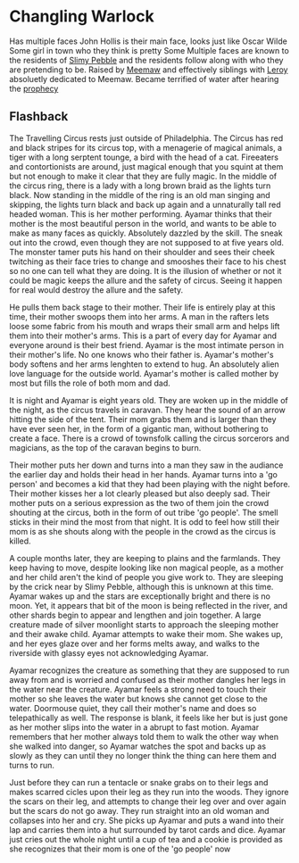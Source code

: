 # Changling Warlock 

Has multiple faces 
	John Hollis is their main face, looks just like Oscar Wilde
	Some girl in town who they think is pretty
	Some
Multiple faces are known to the residents of [Slimy Pebble](SlimyPebble) and the residents follow along with who they are pretending to be. Raised by [Meemaw](Meemaw) and effectively siblings with [Leroy](LeroyJenkins) absoluetly dedicated to Meemaw. Became terrified of water after hearing the [prophecy](ProphecyofMeemaw.md) 

## Flashback

The Travelling Circus rests just outside of Philadelphia. The Circus has red and black stripes for its circus top, with a menagerie of magical animals, a tiger with a long serptent tounge, a bird with the head of a cat. Fireeaters and contortionists are around, just magical enough that you squint at them but not enough to make it clear that they are fully magic. In the middle of the circus ring, there is a lady with a long brown braid as the lights turn black. Now standing in the middle of the ring is an old man singing and skipping, the lights turn black and back up again and a unnaturally tall red headed woman. This is her mother performing. Ayamar thinks that their mother is the most beautiful person in the world, and wants to be able to make as many faces as quickly. Absolutely dazzled by the skill. The sneak out into the crowd, even though they are not supposed to at five years old. The monster tamer puts his hand on their shoulder and sees their cheek twitching as their face tries to change and smooshes their face to his chest so no one can tell what they are doing. It is the illusion of whether or not it could be magic keeps the allure and the safety of circus. Seeing it happen for real would destroy the allure and the safety. 

He pulls them back stage to their mother. Their life is entirely play at this time, their mother swoops them into her arms. A man in the rafters lets loose some fabric from his mouth and wraps their small arm and helps lift them into their mother's arms. This is a part of every day for Ayamar and everyone around is their best friend. Ayamar is the most intimate person in their mother's life. No one knows who their father is. Ayamar's mother's body softens and her arms lenghten to extend to hug. An absolutely alien love language for the outside world. Ayamar's mother is called mother by most but fills the role of both mom and dad. 

It is night and Ayamar is eight years old. They are woken up in the middle of the night, as the circus travels in caravan. They hear the sound of an arrow hitting the side of the tent. Their mom grabs them and is larger than they have ever seen her, in the form of a gigantic man, without bothering to create a face. There is a crowd of townsfolk calling the circus sorcerors and magicians, as the top of the caravan begins to burn. 

Their mother puts her down and turns into a man they saw in the audiance the earlier day and holds their head in her hands. Ayamar turns into a 'go person' and becomes a kid that they had been playing with the night before. Their mother kisses her a lot clearly pleased but also deeply sad. Their mother puts on a serious expression as the two of them join the crowd shouting at the circus, both in the form of out tribe 'go people'. The smell sticks in their mind the most from that night. It is odd to feel how still their mom is as she shouts along with the people in the crowd as the circus is killed.

A couple months later, they are keeping to plains and the farmlands. They keep having to move, despite looking like non magical people, as a mother and her child aren't the kind of people you give work to. They are sleeping by the crick near by Slimy Pebble, although this is unknown at this time. Ayamar wakes up and the stars are exceptionally bright and there is no moon. Yet, it appears that bit of the moon is being reflected in the river, and other shards begin to appear and lengthen and join together. A large creature made of silver moonlight starts to approach the sleeping mother and their awake child. Ayamar attempts to wake their mom. She wakes up, and her eyes glaze over and her forms melts away, and walks to the riverside with glassy eyes not acknowledging Ayamar. 

Ayamar recognizes the creature as something that they are supposed to run away from and is worried and confused as their mother dangles her legs in the water near the creature. Ayamar feels a strong need to touch their mother so she leaves the water but knows she cannot get close to the water. Doormouse quiet, they call their mother's name and does so telepathically as well. The response is blank, it feels like her but is just gone as her mother slips into the water in a abrupt to fast motion. Ayamar remembers that her mother always told them to walk the other way when she walked into danger, so Ayamar watches the spot and backs up as slowly as they can until they no longer think the thing can here them and turns to run. 

Just before they can run a tentacle or snake grabs on to their legs and makes scarred cicles upon their leg as they run into the woods. They ignore the scars on their leg, and attempts to change their leg over and over again but the scars do not go away. They run straight into an old woman and collapses into her and cry. She picks up Ayamar and puts a wand into their lap and carries them into a hut surrounded by tarot cards and dice.  Ayamar just cries out the whole night until a cup of tea and a cookie is provided as she recognizes that their mom is one of the 'go people' now
